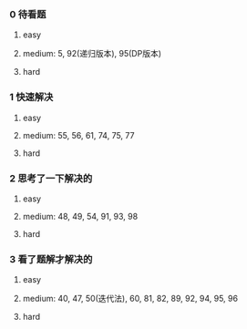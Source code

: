 ### 0 待看题

1. easy

2. medium: 5, 92(递归版本), 95(DP版本)

3. hard

### 1 快速解决

1. easy

2. medium: 55, 56, 61, 74, 75, 77

3. hard

### 2 思考了一下解决的

1. easy

2. medium: 48, 49, 54, 91, 93, 98

3. hard

### 3 看了题解才解决的

1. easy

2. medium: 
40, 47, 50(迭代法), 60, 81, 82, 89, 92, 94, 95, 96

3. hard

